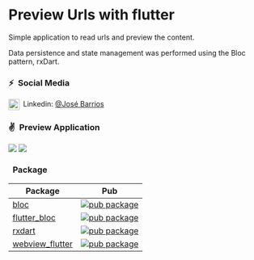 # Preview Urls with flutter

Simple application to read urls and preview the content.

Data persistence and state management was performed using the Bloc pattern, rxDart.

### ⚡&ensp;Social Media

[<img align="center" alt="jose-barrios-jimenez | LinkedIn" width="22px" src="https://cdn.jsdelivr.net/npm/simple-icons@v3/icons/linkedin.svg" />](https://www.linkedin.com/in/jose-barrios-jimenez "Linkedin José Barrios")&ensp;Linkedin: [@José Barrios](https://www.linkedin.com/in/jose-barrios-jimenez "Linkedin José Barrios")

### ✌&ensp;Preview Application

 ![](https://firebasestorage.googleapis.com/v0/b/app-example-a98d6.appspot.com/o/flutter_url_get_preview%2Faplicacion-video1.gif?alt=media&token=4cdbff5d-70c5-4df3-869f-1fc68f5d4e23) ![](https://firebasestorage.googleapis.com/v0/b/app-example-a98d6.appspot.com/o/flutter_url_get_preview%2Faplicacion-video2.gif?alt=media&token=54f0ab00-bb14-450b-8d13-c8e15d4ae78c) 

### &ensp;Package

| Package                                                                                    | Pub                                                                                                            |
| ------------------------------------------------------------------------------------------ | -------------------------------------------------------------------------------------------------------------- |
| [bloc](https://pub.dev/packages/bloc) 							                         | [![pub package](https://img.shields.io/pub/v/bloc.svg)](https://pub.dev/packages/bloc)                         |
| [flutter_bloc](https://pub.dev/packages/flutter_bloc)   								     | [![pub package](https://img.shields.io/pub/v/flutter_bloc.svg)](https://pub.dev/packages/flutter_bloc)         |
| [rxdart](https://pub.dev/packages/rxdart)  											     | [![pub package](https://img.shields.io/pub/v/rxdart.svg)](https://pub.dev/packages/rxdart) 		      		  |
| [webview_flutter](https://pub.dev/packages/webview_flutter)       					  	 | [![pub package](https://img.shields.io/pub/v/webview_flutter.svg)](https://pub.dev/packages/webview_flutter)   |
